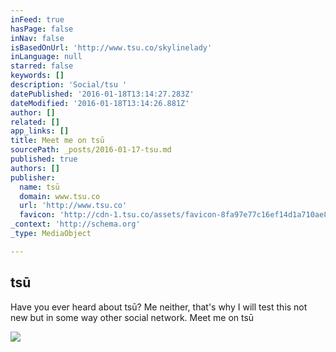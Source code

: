```yaml
---
inFeed: true
hasPage: false
inNav: false
isBasedOnUrl: 'http://www.tsu.co/skylinelady'
inLanguage: null
starred: false
keywords: []
description: 'Social/tsu '
datePublished: '2016-01-18T13:14:27.283Z'
dateModified: '2016-01-18T13:14:26.881Z'
author: []
related: []
app_links: []
title: Meet me on tsū
sourcePath: _posts/2016-01-17-tsu.md
published: true
authors: []
publisher:
  name: tsū
  domain: www.tsu.co
  url: 'http://www.tsu.co'
  favicon: 'http://cdn-1.tsu.co/assets/favicon-8fa97e77c16ef14d1a710ae8b4dbb179cda2118f3f2aadfc2247ad5473225201.ico'
_context: 'http://schema.org'
_type: MediaObject

---
```

<article style=""><h1>tsū</h1><p>Have you ever heard about tsū? Me neither, that's why I will test this not new but in some way other social network. Meet me on tsū</p><img src="https://s3-us-west-2.amazonaws.com/the-grid-img/p/2d4ce7d981a4b72c3a7ad9f132c9b3e6b4cc47cd.png" /></article>